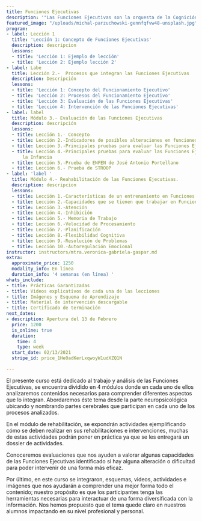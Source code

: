 ```yaml
---
title: Funciones Ejecutivas
description: '"Las Funciones Ejecutivas son la orquesta de la Cognición"'
featured_image: "/uploads/michal-parzuchowski-gennfqfvw48-unsplash.jpg"
program:
- label: Lección 1
  title: 'Lección 1: Concepto de Funciones Ejecutivas'
  description: descripcion
  lessons:
  - title: 'Lección 1: Ejemplo de lección'
  - title: 'Lección 2: Ejemplo lección 2'
- label: Labe
  title: Lección 2.-  Procesos que integran las Funciones Ejecutivas
  description: Descripción
  lessons:
  - title: 'Lección 1: Concepto del Funcionamiento Ejecutivo'
  - title: 'Lección 2: Procesos del Funcionamiento Ejecutivo'
  - title: 'Lección 3: Evaluación de las Funciones Ejecutivas'
  - title: 'Lección 4: Intervención de las Funciones Ejecutivas'
- label: label
  title: Módulo 3.- Evaluación de las Funciones Ejecutivas
  description: descripción
  lessons:
  - title: Lección 1.- Concepto
  - title: Lección 2.-Indicadores de posibles alteraciones en funciones ejecutivas
  - title: Lección 3.-Principales pruebas para evaluar las Funciones Ejecutivas
  - title: Lección 4.-Principales pruebas para evaluar las Funciones Ejecutivas en
      la Infancia
  - title: Lección 5.-Prueba de ENFEN de José Antonio Portellano
  - title: Lección 6.- Prueba de STROOP
- label: 'label '
  title: Módulo 4.- Reahabilitación de las Funciones Ejecutivas.
  description: descripcion
  lessons:
  - title: Lección 1.-Características de un entrenamiento en Funciones Ejecutivas
  - title: Lección 2.-Capacidades que se tienen que trabajar en Funciones Ejecutivas
  - title: Lección 3.-Atención
  - title: Lección 4.-Inhibición
  - title: Lección 5.- Memoria de Trabajo
  - title: Lección 6.-Velocidad de Procesamiento
  - title: Lección 7.-Planificación
  - title: Lección 8.-Flexibilidad Cognitiva
  - title: Lección 9.-Resolución de Problemas
  - title: Lección 10.-Autoregulación Emocional
instructor: instructors/mtra.veronica-gabriela-gaspar.md
extra:
  approximate_price: 1250
  modality_info: En línea
  duration_info: '4 semanas (en línea) '
whats_include:
- title: Prácticas Garantizadas
- title: Videos explicativos de cada una de las lecciones
- title: Imágenes y Esquema de Aprendizaje
- title: Material de intervención descargable
- title: Certificado de terminación
next_dates:
- description: Apertura del 13 de Febrero
  price: 1200
  is_online: true
  duration:
    time: 4
    type: week
  start_date: 02/13/2021
  stripe_id: price_1He0adKerLxqwoyW1udXZQ1N

---
```

El presente curso está dedicado al trabajo y análisis de las Funciones Ejecutivas, se encuentra dividido en 4 módulos donde en cada uno de ellos analizaremos contenidos necesarios para comprender diferentes aspectos que lo integran. Abordaremos éste tema desde la parte neuropsicológica ubicando y nombrando partes cerebrales que participan en cada uno de los procesos analizados.

En el módulo de rehabilitación, se expondrán actividades ejemplificando cómo se deben realizar en sus rehabilitaciones e intervenciones, muchas de estas actividades podrán poner en práctica ya que se les entregará un dossier de actividades.

Conoceremos evaluaciones que nos ayuden a valorar algunas capacidades de las Funciones Ejecutivas identificado si hay alguna alteración o dificultad para poder intervenir de una forma más eficaz.

Por último, en este curso se integraron, esquemas, videos, actividades e imágenes que nos ayudarán a comprender una mejor forma todo el contenido; nuestro propósito es que los participantes tenga las herramientas necesarias para interactuar de una forma diversificada con la información. Nos hemos propuesto que el tema quede claro en nuestros alumnos impactando en su nivel profesional y personal.